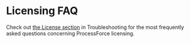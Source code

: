 # Licensing FAQ

Check out [the License section](./../../troubleshooting/licensing-issues.md) in Troubleshooting for the most frequently asked questions concerning ProcessForce licensing.
